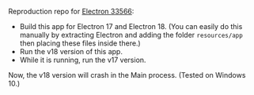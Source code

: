 Reproduction repo for [Electron 33566](https://github.com/electron/electron/issues/33566):

* Build this app for Electron 17 and Electron 18. (You can easily do this manually by extracting Electron and adding the folder `resources/app` then placing these files inside there.)
* Run the v18 version of this app.
* While it is running, run the v17 version.

Now, the v18 version will crash in the Main process. (Tested on Windows 10.)
